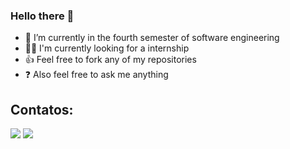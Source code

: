 ### Hello there 👋
- 🌱 I’m currently in the fourth semester of software engineering
- 🧑‍💼 I'm currently looking for a internship
- 👍 Feel free to fork any of my repositories
- ❓ Also feel free to ask me anything

## Contatos:
<div>
<a href = "mailto:fernando-cp1@hotmail.com"><img loading="lazy" src="https://img.shields.io/badge/Gmail-D14836?style=for-the-badge&logo=gmail&logoColor=white" target="_blank"></a>
<a href="www.linkedin.com/in/fernandofurlanetto" target="_blank"><img loading="lazy" src="https://img.shields.io/badge/-LinkedIn-%230077B5?style=for-the-badge&logo=linkedin&logoColor=white" target="_blank"></a>   
</div>
